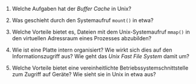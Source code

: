 1. Welche Aufgaben hat der *Buffer Cache* in Unix?

2. Was geschieht durch den Systemaufruf `mount()` in etwa?

3. Welche Vorteile bietet es, Dateien mit dem Unix-Systemaufruf `mmap()` in den virtuellen Adressraum eines Prozesses abzubilden?

4. Wie ist eine Platte intern organisiert? Wie wirkt sich dies auf den Informationszugriff aus?  Wie geht das *Unix Fast File System* damit um?

5. Welche Vorteile bietet eine vereinheitlichte Betriebssystemschnittstelle zum Zugriff auf Geräte? Wie sieht sie in Unix in etwa aus?

<!--  LocalWords:  
 -->

<!-- Local Variables: -->
<!-- coding: utf-8 -->
<!-- ispell-local-dictionary: "german-new8" -->
<!-- End: -->
